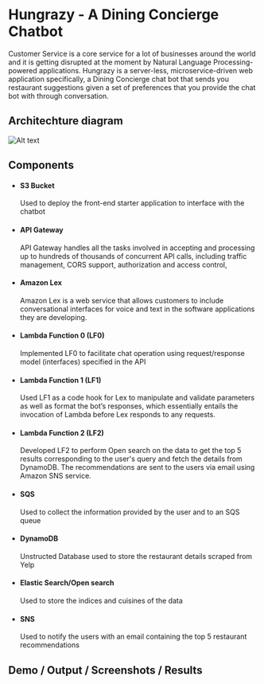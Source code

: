 # Hungrazy - A Dining Concierge Chatbot
Customer Service is a core service for a lot of businesses around the world and it is getting disrupted at the moment by Natural Language Processing-powered applications. Hungrazy is a server-less, microservice-driven web application specifically, a Dining Concierge chat bot that sends you restaurant suggestions given a set of preferences that you provide the chat bot with through conversation.

## Architechture diagram
![Alt text](https://brightspace.nyu.edu/content/enforced/131553-FA21_CS-GY_9223_1_I/Assignment%201%20architecture%20diagram.png?_&d2lSessionVal=1NvMqilrhb1tR5igqPVmhM5Tn)

## <b>Components</b>
<ul>
  <li> <h4> S3 Bucket </h4> </li> Used to deploy the front-end starter application to interface with the chatbot
  <li> <h4> API Gateway </h4> </li> API Gateway handles all the tasks involved in accepting and processing up to hundreds of thousands of concurrent API calls, including traffic management, CORS support, authorization and access control,
  <li> <h4> Amazon Lex </h4> </li> Amazon Lex is a web service that allows customers to include conversational interfaces for voice and text in the software applications they are developing.
  <li> <h4> Lambda Function 0 (LF0) </h4> </li> Implemented LF0 to facilitate chat operation using request/response model (interfaces) specified in the API  
  <li> <h4> Lambda Function 1 (LF1) </h4> </li> Used LF1 as a code hook for Lex to manipulate and validate parameters as well as format the bot’s responses, which essentially entails the invocation of Lambda before Lex responds to any requests.  
  <li> <h4> Lambda Function 2 (LF2) </h4> </li> Developed LF2 to perform Open search on the data to get the top 5 results corresponding to the user's query and fetch the details from DynamoDB. The recommendations are sent to the users via email using Amazon SNS service.
  <li> <h4> SQS </h4> </li> Used to collect the information provided by the user and to an SQS queue 
  <li> <h4> DynamoDB </h4> Unstructed Database used to store the restaurant details scraped from Yelp </li> <p> </p>
  <li> <h4> Elastic Search/Open search </h4> Used to store the indices and cuisines of the data </li><p></p>
  <li> <h4> SNS </h4> </li> Used to notify the users with an email containing the top 5 restaurant recommendations
</ul>  

## Demo / Output / Screenshots / Results

